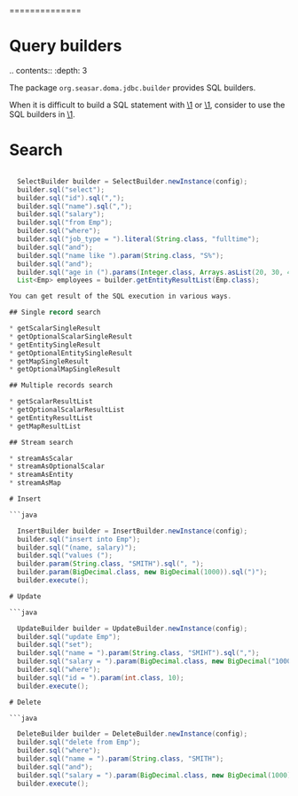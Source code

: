 ==============
# Query builders

.. contents::
   :depth: 3

The package `org.seasar.doma.jdbc.builder` provides SQL builders.

When it is difficult to build a SQL statement with [\1](\1) or [\1](\1),
consider to use the SQL builders in [\1](\1).

# Search

```java

  SelectBuilder builder = SelectBuilder.newInstance(config);
  builder.sql("select");
  builder.sql("id").sql(",");
  builder.sql("name").sql(",");
  builder.sql("salary");
  builder.sql("from Emp");
  builder.sql("where");
  builder.sql("job_type = ").literal(String.class, "fulltime");
  builder.sql("and");
  builder.sql("name like ").param(String.class, "S%");
  builder.sql("and");
  builder.sql("age in (").params(Integer.class, Arrays.asList(20, 30, 40)).sql(")");
  List<Emp> employees = builder.getEntityResultList(Emp.class);

You can get result of the SQL execution in various ways.

## Single record search

* getScalarSingleResult
* getOptionalScalarSingleResult
* getEntitySingleResult
* getOptionalEntitySingleResult
* getMapSingleResult
* getOptionalMapSingleResult

## Multiple records search

* getScalarResultList
* getOptionalScalarResultList
* getEntityResultList
* getMapResultList

## Stream search

* streamAsScalar
* streamAsOptionalScalar
* streamAsEntity
* streamAsMap

# Insert

```java

  InsertBuilder builder = InsertBuilder.newInstance(config);
  builder.sql("insert into Emp");
  builder.sql("(name, salary)");
  builder.sql("values (");
  builder.param(String.class, "SMITH").sql(", ");
  builder.param(BigDecimal.class, new BigDecimal(1000)).sql(")");
  builder.execute();

# Update

```java

  UpdateBuilder builder = UpdateBuilder.newInstance(config);
  builder.sql("update Emp");
  builder.sql("set");
  builder.sql("name = ").param(String.class, "SMIHT").sql(",");
  builder.sql("salary = ").param(BigDecimal.class, new BigDecimal("1000"));
  builder.sql("where");
  builder.sql("id = ").param(int.class, 10);
  builder.execute();

# Delete

```java

  DeleteBuilder builder = DeleteBuilder.newInstance(config);
  builder.sql("delete from Emp");
  builder.sql("where");
  builder.sql("name = ").param(String.class, "SMITH");
  builder.sql("and");
  builder.sql("salary = ").param(BigDecimal.class, new BigDecimal(1000));
  builder.execute();
